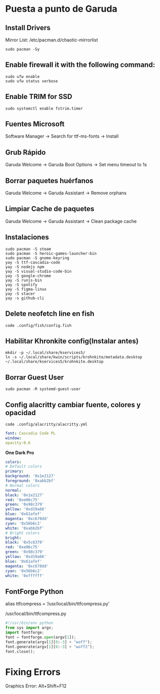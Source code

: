 # Puesta a punto de Garuda
## Install Drivers
Mirror List: /etc/pacman.d/chaotic-mirrorlist
```fish
sudo pacman -Sy
```
## Enable firewall it with the following command:
```fish
sudo ufw enable
sudo ufw status verbose
```
## Enable TRIM for SSD
```fish
sudo systemctl enable fstrim.timer
```
## Fuentes Microsoft
Software Manager → Search for ttf-ms-fonts → Install
## Grub Rápido
Garuda Welcome → Garuda Boot Options → Set menu timeout to 1s
## Borrar paquetes huérfanos
Garuda Welcome → Garuda Assistant → Remove orphans
## Limpiar Cache de paquetes
Garuda Welcome → Garuda Assistant → Clean package cache
## Instalaciones
```fish
sudo pacman -S steam
sudo pacman -S heroic-games-launcher-bin
sudo pacman -S gnome-keyring
yay -S ttf-cascadia-code
yay -S nodejs npm
yay -S visual-studio-code-bin
yay -S google-chrome
yay -S runjs-bin
yay -S spotify
yay -S figma-linux
yay -S stacer
yay -s github-cli
```
## Delete neofetch line en fish
```fish
code .config/fish/config.fish
```
## Habilitar Khronkite config(Instalar antes)
```fish
mkdir -p ~/.local/share/kservices5/
ln -s ~/.local/share/kwin/scripts/krohnkite/metadata.desktop
~/.local/share/kservices5/krohnkite.desktop
```
## Borrar Guest User
```fish
sudo pacman -R systemd-guest-user
```
## Config alacritty cambiar fuente, colores y opacidad
```fish
code .config/alacritty/alacritty.yml
```
```yml
font: Cascadia Code PL
window:
opacity:0.6
```
**One Dark Pro**
```yml
colors:
# Default colors
primary:
background: '0x1e2127'
foreground: '0xabb2bf'
# Normal colors
normal:
black: '0x1e2127'
red: '0xe06c75'
green: '0x98c379'
yellow: '0xd19a66'
blue: '0x61afef'
magenta: '0xc678dd'
cyan: '0x56b6c2'
white: '0xabb2bf'
# Bright colors
bright:
black: '0x5c6370'
red: '0xe06c75'
green: '0x98c379'
yellow: '0xd19a66'
blue: '0x61afef'
magenta: '0xc678dd'
cyan: '0x56b6c2'
white: '0xffffff'
```

## FontForge Python
alias ttfcompress =  ‘/usr/local/bin/ttfcompress.py’

/usr/local/bin/ttfcompress.py
```python
#!/usr/bin/env python
from sys import argv;
import fontforge;
font = fontforge.open(argv[1]);
font.generate(argv[1][0:-3] + "woff");
font.generate(argv[1][0:-3] + "woff2");
font.close();
```



# Fixing Errors
Graphics Error: Alt+Shift+F12
